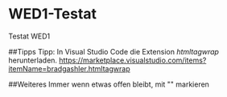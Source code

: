 # WED1-Testat
Testat WED1

##Tipps
Tipp: In Visual Studio Code die Extension *htmltagwrap* herunterladen.
https://marketplace.visualstudio.com/items?itemName=bradgashler.htmltagwrap

##Weiteres
Immer wenn etwas offen bleibt, mit "<!--Todo: [Text]-->" markieren